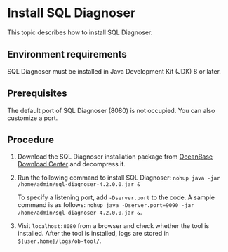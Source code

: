 # Install SQL Diagnoser

This topic describes how to install SQL Diagnoser.

## Environment requirements

SQL Diagnoser must be installed in Java Development Kit (JDK) 8 or later.

## Prerequisites

The default port of SQL Diagnoser (8080) is not occupied. You can also customize a port.

## Procedure

1. Download the SQL Diagnoser installation package from [OceanBase Download Center](https://en.oceanbase.com/softwarecenter) and decompress it.

2. Run the following command to install SQL Diagnoser:
   ```nohup java -jar /home/admin/sql-diagnoser-4.2.0.0.jar &```

   To specify a listening port, add `-Dserver.port` to the code. A sample command is as follows: `nohup java -Dserver.port=9090 -jar /home/admin/sql-diagnoser-4.2.0.0.jar &`.

3. Visit `localhost:8080` from a browser and check whether the tool is installed.
   After the tool is installed, logs are stored in `${user.home}/logs/ob-tool/`.

